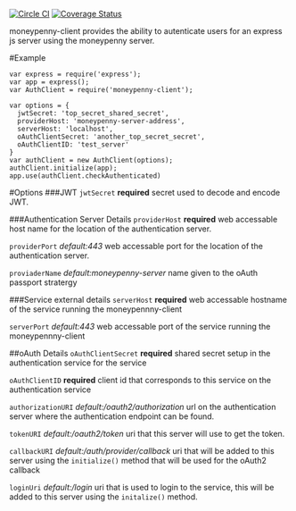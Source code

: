 [![Circle CI](https://circleci.com/gh/blueflag/moneypenny-client.svg?style=shield)](https://circleci.com/gh/blueflag/moneypenny-client)
[![Coverage Status](https://coveralls.io/repos/github/blueflag/moneypenny-client/badge.svg?branch=master)](https://coveralls.io/github/blueflag/moneypenny-client?branch=master)


moneypenny-client provides the ability to autenticate users for an express js server using the moneypenny server.

#Example

```
var express = require('express');
var app = express();
var AuthClient = require('moneypenny-client');

var options = {
  jwtSecret: 'top_secret_shared_secret',
  providerHost: 'moneypenny-server-address',
  serverHost: 'localhost',
  oAuthClientSecret: 'another_top_secret_secret',
  oAuthClientID: 'test_server'
}
var authClient = new AuthClient(options);
authClient.initialize(app);
app.use(authClient.checkAuthenticated)
```

#Options
###JWT
`jwtSecret` __required__ secret used to decode and encode JWT.

###Authentication Server Details
`providerHost` __required__ web accessable host name for the location of the authentication server.

`providerPort` _default:443_ web accessable port for the location of the authentication server.

`proviaderName` _default:moneypenny-server_ name given to the oAuth passport stratergy

###Service external details
`serverHost` __required__ web accessable hostname of the service running the moneypennny-client

`serverPort` _default:443_ web accessable port of the service running the moneypennny-client

##oAuth Details
`oAuthClientSecret` __required__ shared secret setup in the authentication service for the service

`oAuthClientID` __required__ client id that corresponds to this service on the authentication service

`authorizationURI` _default:/oauth2/authorization_ url on the authentication server where the authentication endpoint can be found.

`tokenURI` _default:/oauth2/token_ uri that this server will use to get the token.

`callbackURI` _default:/auth/provider/callback_ uri that will be added to this server using the `initialize()` method that will be used for the oAuth2 callback

`loginUri` _default:/login_ uri that is used to login to the service, this will be added to this server using the `initalize()` method.

